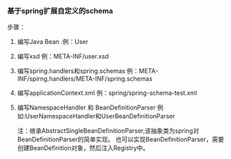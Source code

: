 ### 基于spring扩展自定义的schema

步骤：
1. 编写Java Bean .例：User

2. 编写xsd 例：META-INF/user.xsd

3. 编写spring.handlers和spring.schemas
    例：META-INF/spirng.handlers/META-INF/spring.schemas

4. 编写applicationContext.xml 例：spring/spring-schema-test.xml

5. 编写NamespaceHandler 和 BeanDefinitionParser
    例如:UserNamespaceHandler和UserBeanDefinitionParser
    
    注：继承AbstractSingleBeanDefinitionParser,该抽象类为spring对BeanDefinitionParser的简单实现。
        也可以实现BeanDefinitionParser，需要创建BeanDefinition对象，然后注入Registry中。